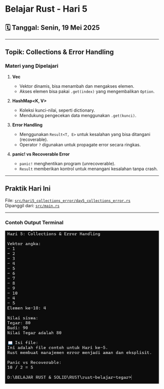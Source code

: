 # Belajar Rust - Hari 5

## 🗓 Tanggal: Senin, 19 Mei 2025
---

## Topik: Collections & Error Handling

### Materi yang Dipelajari

1. **Vec<T>**
   - Vektor dinamis, bisa menambah dan mengakses elemen.
   - Akses elemen bisa pakai `.get(index)` yang mengembalikan `Option`.

2. **HashMap<K, V>**
   - Koleksi kunci-nilai, seperti dictionary.
   - Mendukung pengecekan data menggunakan `.get(kunci)`.

3. **Error Handling**
   - Menggunakan `Result<T, E>` untuk kesalahan yang bisa ditangani (recoverable).
   - Operator `?` digunakan untuk propagate error secara ringkas.

4. **panic! vs Recoverable Error**
   - `panic!` menghentikan program (unrecoverable).
   - `Result` memberikan kontrol untuk menangani kesalahan tanpa crash.

---

## Praktik Hari Ini

File: [`src/hari5_collections_error/day5_collections_error.rs`](./src/hari5_collections_error/day5_collections_error.rs)  
Dipanggil dari: [`src/main.rs`](./src/main.rs)

---

### Contoh Output Terminal

![Output Hari 5](./assets/day5.jpeg)